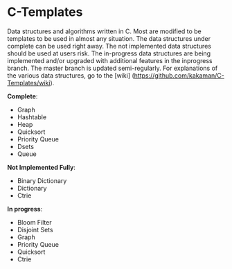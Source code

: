 # C-Templates
Data structures and algorithms written in C. Most are modified to be templates to be used in almost any situation.
The data structures under complete can be used right away.
The not implemented data structures should be used at users risk.
The in-progress data structures are being implemented and/or upgraded with additional features in the inprogress branch. The master branch is updated semi-regularly. For explanations of the various data structures, go to the [wiki] (https://github.com/kakaman/C-Templates/wiki).

**Complete**:
  * Graph
  * Hashtable
  * Heap
  * Quicksort
  * Priority Queue
  * Dsets
  * Queue

**Not Implemented Fully**:
  * Binary Dictionary
  * Dictionary
  * Ctrie

**In progress**:
  * Bloom Filter
  * Disjoint Sets
  * Graph
  * Priority Queue
  * Quicksort
  * Ctrie
  
  
